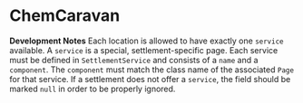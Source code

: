# ChemCaravan

<b>Development Notes</b>
Each location is allowed to have exactly one `service` available. A `service` is a special, settlement-specific page.
Each service must be defined in `SettlementService` and consists of a `name` and a `component`. The `component` must
match the class name of the associated `Page` for that service.
If a settlement does not offer a `service`, the field should be marked `null` in order to be properly ignored.

